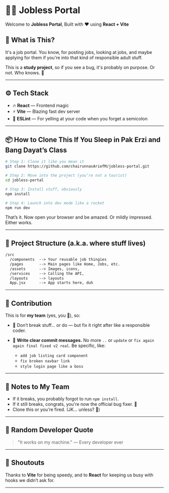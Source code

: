 # 🧑‍💻 Jobless Portal 

Welcome to **Jobless Portal**, Built with ❤️ using **React + Vite** 

## 🚀 What is This?

It's a job portal. You know, for posting jobs, looking at jobs, and maybe applying for them if you're into that kind of responsible adult stuff.

This is a **study project**, so if you see a bug, it's probably on purpose. Or not. Who knows. 🤷

---

## ⚙️ Tech Stack

* 🔥 **React** — Frontend magic
* ⚡ **Vite** — Blazing fast dev server
* 💅 **ESLint** — For yelling at your code when you forget a semicolon

---

## 📦 How to Clone This If You Sleep in Pak Erzi and Bang Dayat’s Class

```bash
# Step 1: Clone it like you mean it
git clone https://github.com/chairunnasAriefM/jobless-portal.git

# Step 2: Move into the project (you’re not a tourist)
cd jobless-portal

# Step 3: Install stuff, obviously
npm install

# Step 4: Launch into dev mode like a rocket
npm run dev
```

That’s it. Now open your browser and be amazed. Or mildly impressed. Either works.

---

## 🤖 Project Structure (a.k.a. where stuff lives)

```txt
/src
  /components  --> Your reusable job thingies
  /pages       --> Main pages like Home, Jobs, etc.
  /assets      --> Images, icons,
  /services    --> Calling the API,
  /layouts     --> layouts
  App.jsx      --> App starts here, duh
```

---

## 🤝 Contribution

This is for **my team** (yes, you 👀), so:

* 🧼 Don’t break stuff… or do — but fix it right after like a responsible coder.
* 🧾 **Write clear commit messages.**
  No more `..` or `update` or `fix again again final fixed v2 real`. Be specific, like:

  * `add job listing card component`
  * `fix broken navbar link`
  * `style login page like a boss`

---

## 📝 Notes to My Team

* If it breaks, you probably forgot to run `npm install`.
* If it still breaks, congrats, you're now the official bug fixer. 🐛
* Clone this or you’re fired. (JK... unless? 👀)

---

## 🦄 Random Developer Quote

> "It works on my machine." — Every developer ever

---

## 📢 Shoutouts

Thanks to **Vite** for being speedy, and to **React** for keeping us busy with hooks we didn’t ask for.

---


